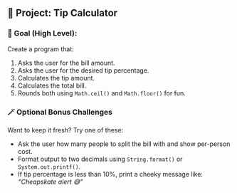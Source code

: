 
## 🧠 **Project: Tip Calculator**

### 🎯 Goal (High Level):
Create a program that:
1. Asks the user for the bill amount.
2. Asks the user for the desired tip percentage.
3. Calculates the tip amount.
4. Calculates the total bill.
5. Rounds both using `Math.ceil()` and `Math.floor()` for fun.

### 🪄 Optional Bonus Challenges
Want to keep it fresh? Try one of these:
- Ask the user how many people to split the bill with and show per-person cost.
- Format output to two decimals using `String.format()` or `System.out.printf()`.
- If tip percentage is less than 10%, print a cheeky message like: *“Cheapskate alert 😅”*